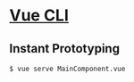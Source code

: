 # [Vue CLI](https://cli.vuejs.org/guide/)

## Instant Prototyping

```
$ vue serve MainComponent.vue
```